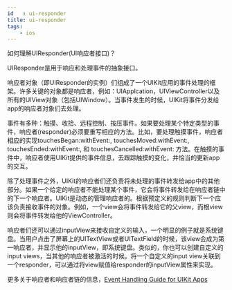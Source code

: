 ```yaml
---
id   : ui-responder
title: ui-responder
tags: 
    - ios
---
```


<!--front-->

如何理解UIResponder(UI响应者接口)？

<!--back-->

UIResponder是用于响应和处理事件的抽象接口。

响应者对象（即UIResponder的实例）们组成了一个UIKit应用的事件处理的框架。许多关键的对象都是响应者，例如：UIApplcation，UIViewController以及所有的UIView对象（包括UIWindow）。当事件发生的时候，UIKit将事件分发给app的响应者对象们去处理。

事件有多种：触摸、收拾、远程控制、按压事件。如果要处理某个特定类型的事件，响应者(responder)必须要重写相应的方法。比如，要处理触摸事件，响应者相应的实现touchesBegan:withEvent:, touchesMoved:withEvent:, touchesEnded:withEvent:, 和 touchesCancelled:withEvent: 方法。在触摸的事件中，响应者使用UIKit提供的事件信息，去跟踪触摸的变化，并恰当的更新app的交互。

除了处理事件之外，UIKit的响应者们还负责将未处理的事件转发给app中的其他部分。如果一个给定的响应者不能处理某个事件，它会将事件转发给在响应者链中的下一个响应者。UIKit是动态的管理响应者的。根据预定义的规则判断下一个应该负责接收事件的对象。例如，一个view会将事件转发给它的父view，而根view则会将事件转发给他的ViewController。

响应者们还可以通过inputView来接收自定义的输入，一个明显的例子就是系统键盘。当用户点击了屏幕上的UITextView或者UITextField的时候，该view会成为第一响应者，并显示他的inputView，即系统键盘。类似的，你也可以创建自定义的input views，当其他的响应者被激活的时候。将一个自定义的input view关联到一个responder，可以通过将view赋值给responder的inputView属性来实现。

更多关于响应者和响应者链的信息，[Event Handling Guide for UIKit Apps](https://developer.apple.com/documentation/uikit?language=objc)